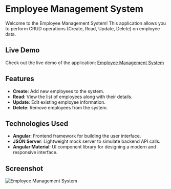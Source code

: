 # Employee Management System

Welcome to the Employee Management System! This application allows you to perform CRUD operations (Create, Read, Update, Delete) on employee data.

## Live Demo

Check out the live demo of the application: [Employee Management System](https://angular-crud-employees.netlify.app/)

## Features

- **Create**: Add new employees to the system.
- **Read**: View the list of employees along with their details.
- **Update**: Edit existing employee information.
- **Delete**: Remove employees from the system.

## Technologies Used

- **Angular**: Frontend framework for building the user interface.
- **JSON Server**: Lightweight mock server to simulate backend API calls.
- **Angular Material**: UI component library for designing a modern and responsive interface.

## Screenshot

![Employee Management System](/screenshots/screenshots/S1.png)

